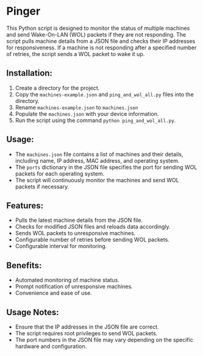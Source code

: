 # Pinger

This Python script is designed to monitor the status of multiple machines and send Wake-On-LAN (WOL) packets if they are not responding. The script pulls machine details from a JSON file and checks their IP addresses for responsiveness. If a machine is not responding after a specified number of retries, the script sends a WOL packet to wake it up.

## Installation:

1. Create a directory for the project.
2. Copy the `machines-example.json` and `ping_and_wol_all.py` files into the directory.
3. Rename `machines-example.json` to `machines.json`
4. Populate the `machines.json` with your device information.
5. Run the script using the command `python ping_and_wol_all.py`.

## Usage:

* The `machines.json` file contains a list of machines and their details, including name, IP address, MAC address, and operating system.
* The `ports` dictionary in the JSON file specifies the port for sending WOL packets for each operating system.
* The script will continuously monitor the machines and send WOL packets if necessary.

## Features:

* Pulls the latest machine details from the JSON file.
* Checks for modified JSON files and reloads data accordingly.
* Sends WOL packets to unresponsive machines.
* Configurable number of retries before sending WOL packets.
* Configurable interval for monitoring.

## Benefits:

* Automated monitoring of machine status.
* Prompt notification of unresponsive machines.
* Convenience and ease of use.

## Usage Notes:

* Ensure that the IP addresses in the JSON file are correct.
* The script requires root privileges to send WOL packets.
* The port numbers in the JSON file may vary depending on the specific hardware and configuration.
